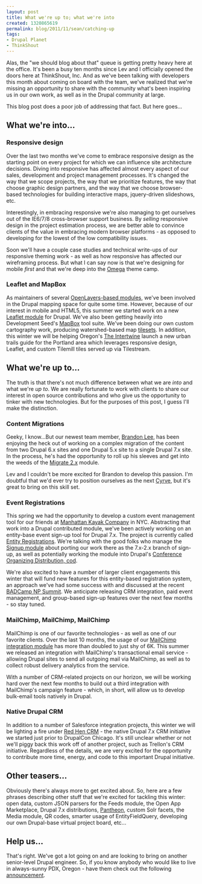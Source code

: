 ```yaml
---
layout: post
title: What we're up to; what we're into
created: 1320865619
permalink: blog/2011/11/sean/catching-up
tags:
- Drupal Planet
- ThinkShout
---
```

Alas, the "we should blog about that" queue is getting pretty heavy here at the office. It's been a busy ten months since Lev and I officially opened the doors here at ThinkShout, Inc. And as we've been talking with developers this month about coming on board with the team, we've realized that we're missing an opportunity to share with the community what's been inspiring us in our own work, as well as in the Drupal community at large.

This blog post does a poor job of addressing that fact. But here goes...

## What we're into... ##

### Responsive design ###

Over the last two months we've come to embrace responsive design as the starting point on every project for which we can influence site architecture decisions. Diving into responsive has affected almost every aspect of our sales, development and project management processes. It's changed the way that we scope projects, the way that we prioritize features, the way that choose graphic design partners, and the way that we choose browser-based technologies for building interactive maps, jquery-driven slideshows, etc.

Interestingly, in embracing responsive we're also managing to get ourselves out of the IE6/7/8 cross-browser support business. By _selling_ responsive design in the project estimation process, we are better able to convince clients of the value in embracing modern browser platforms - as opposed to developing for the lowest of the low compatibility issues.

Soon we'll have a couple case studies and technical write-ups of our responsive theming work - as well as how responsive has affected our wireframing process. But what I can say now is that we're designing for mobile _first_ and that we're deep into the [Omega](http://drupal.org/project/omega) theme camp.

### Leaflet and MapBox ###

As maintainers of several [OpenLayers-based modules](http://thinkshout.com/blog/2011/09/lev/openlayers-love-drupal-7), we've been involved in the Drupal mapping space for quite some time. However, because of our interest in mobile and HTML5, this summer we started work on a new [Leaflet module](http://drupal.org/project/leaflet) for Drupal. We've also been getting heavily into Development Seed's [MapBox](http://mapbox.com) tool suite. We've been doing our own custom cartography work, producing watershed-based map [tilesets](http://tiles.mapbox.com/thinkshout/map/map-1318268325327). In addition, this winter we will be helping Oregon's [The Intertwine](http://theintertwine.org/) launch a new urban trails guide for the Portland area which leverages responsive design, Leaflet, and custom Tilemill tiles served up via Tilestream.

## What we're up to... ##

The truth is that there's not much difference between what we are _into_ and what we're _up to_. We are really fortunate to work with clients to share our interest in open source contributions and who give us the opportunity to tinker with new technologies. But for the purposes of this post, I guess I'll make the distinction.

### Content Migrations ###

Geeky, I know...But our newest team member, [Brandon Lee](http://thinkshout.com/team#brandon), has been enjoying the heck out of working on a complex migration of the content from two Drupal 6.x sites and one Drupal 5.x site to a single Drupal 7.x site. In the process, he's had the opportunity to roll up his sleeves and get into the weeds of the [Migrate 2.x](http://drupal.org/project/migrate) module.

Lev and I couldn't be more excited for Brandon to develop this passion. I'm doubtful that we'd ever try to position ourselves as the next [Cyrve](http://cyrve.com/), but it's great to bring on this skill set.

### Event Registrations ###

This spring we had the opportunity to develop a custom event management tool for our friends at [Manhattan Kayak Company](http://thinkshout.com/portfolio/manhattan-kayak-company) in NYC. Abstracting that work into a Drupal contributed module, we've been actively working on an entity-base event sign-up tool for Drupal 7.x. The project is currently called [Entity Registrations](http://drupal.org/project/registration). We're talking with the good folks who manage the [Signup module](http://drupal.org/project/signup) about porting our work there as the 7.x-2.x branch of sign-up, as well as potentially working the module into Drupal's [Conference Organizing Distribution, cod](http://drupal.org/project/cod).

We're also excited to have a number of larger client engagements this winter that will fund new features for this entity-based registration system, an approach we've had some success with and discussed at the recent [BADCamp NP Summit](http://2011.badcamp.net/drupal-non-profit-summit). We anticipate releasing CRM integration, paid event management, and group-based sign-up features over the next few months - so stay tuned.

### MailChimp, MailChimp, MailChimp ###

MailChimp is one of our favorite technologies - as well as one of our favorite clients. Over the last 10 months, the usage of our [MailChimp integration module](http://drupal.org/project/mailchimp) has more than doubled to just shy of 6K. This summer we released an integration with MailChimp's transactional email service - allowing Drupal sites to send all outgoing mail via MailChimp, as well as to collect robust delivery analytics from the service.

With a number of CRM-related projects on our horizon, we will be working hard over the next few months to build out a third integration with MailChimp's campaign feature - which, in short, will allow us to develop bulk-email tools natively in Drupal.

### Native Drupal CRM ###

In addition to a number of Salesforce integration projects, this winter we will be lighting a fire under [Red Hen CRM](http://redhencrm.com) - the native Drupal 7.x CRM initiative we started just prior to DrupalCon Chicago. It's still unclear whether or not we'll piggy back this work off of another project, such as Trellon's CRM initiative. Regardless of the details, we are very excited for the opportunity to contribute more time, energy, and code to this important Drupal initiative.

## Other teasers... ##

Obviously there's always more to get excited about. So, here are a few phrases describing other stuff that we're excited for tackling this winter: open data, custom JSON parsers for the Feeds module, the Open App Marketplace, Drupal 7.x distributions, [Pantheon](http://getpantheon.com), custom Solr facets, the Media module, QR codes, smarter usage of EntityFieldQuery, developing our own Drupal-base virtual project board, etc...

## Help us... ##

That's right. We've got a lot going on and are looking to bring on another senior-level Drupal engineer. So, if you know anybody who would like to live in always-sunny PDX, Oregon - have them check out the following [announcement](http://thinkshout.com/blog/2011/10/sean/thinkshout-hiring).
